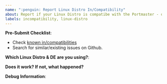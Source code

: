 ```yaml
---
name: ":penguin: Report Linux Distro In/Compatibility"
about: Report if your Linux Distro is compatibe with the Portmaster - or not.
labels: incompatibility, linux-distro
---
```


**Pre-Submit Checklist**:

- Check [known in/compatibilities](https://docs.safing.io/portmaster/install/linux#compatibility)
- Search for similar/existing issues on Github.

**Which Linux Distro & DE are you using?**:

<!--
Please provide the name and version of your Distro as well as the Desktop Environment.
-->


**Does it work? If not, what happened?**



**Debug Information**:

<!--
Paste debug information below if reporting a problem:
- General issue: Click on "Copy Debug Information" on the Settings page.
- App related issue: Click on "Copy Debug Information" in the dropdown menu of an app in the Monitor view.

⚠ Please check the "Unexpected Logs" and "Network Connections" sections in the preview mode for sensitive or otherwise private information and remove them!

Additional logs can be found here:
- Linux: `/var/lib/portmaster/logs`
- Windows: `%PROGRAMDATA%\Safing\Portmaster\logs`
-->
